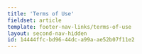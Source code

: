 ```yaml
---
title: 'Terms of Use'
fieldset: article
template: footer-nav-links/terms-of-use
layout: second-nav-hidden
id: 14444ffc-bd96-44dc-a99a-ae52b07f11e2
---
```

